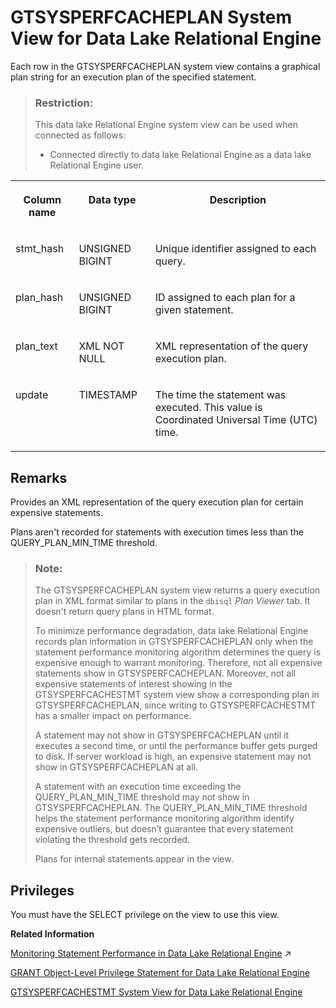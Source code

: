 <!-- loio6df8e7a30fda4bca914f4c1f9b5b574e -->

# GTSYSPERFCACHEPLAN System View for Data Lake Relational Engine

Each row in the GTSYSPERFCACHEPLAN system view contains a graphical plan string for an execution plan of the specified statement.



> ### Restriction:  
> This data lake Relational Engine system view can be used when connected as follows:
> 
> -   Connected directly to data lake Relational Engine as a data lake Relational Engine user.




<table>
<tr>
<th valign="top">

Column name



</th>
<th valign="top">

Data type



</th>
<th valign="top">

Description



</th>
</tr>
<tr>
<td valign="top">

stmt\_hash



</td>
<td valign="top">

UNSIGNED BIGINT



</td>
<td valign="top">

Unique identifier assigned to each query.



</td>
</tr>
<tr>
<td valign="top">

plan\_hash



</td>
<td valign="top">

UNSIGNED BIGINT



</td>
<td valign="top">

ID assigned to each plan for a given statement.



</td>
</tr>
<tr>
<td valign="top">

plan\_text



</td>
<td valign="top">

XML NOT NULL



</td>
<td valign="top">

XML representation of the query execution plan.



</td>
</tr>
<tr>
<td valign="top">

update



</td>
<td valign="top">

TIMESTAMP



</td>
<td valign="top">

The time the statement was executed. This value is Coordinated Universal Time \(UTC\) time.



</td>
</tr>
</table>



## Remarks

Provides an XML representation of the query execution plan for certain expensive statements.

Plans aren't recorded for statements with execution times less than the QUERY\_PLAN\_MIN\_TIME threshold.

> ### Note:  
> The GTSYSPERFCACHEPLAN system view returns a query execution plan in XML format similar to plans in the `dbisql` *Plan Viewer* tab. It doesn't return query plans in HTML format.
> 
> To minimize performance degradation, data lake Relational Engine records plan information in GTSYSPERFCACHEPLAN only when the statement performance monitoring algorithm determines the query is expensive enough to warrant monitoring. Therefore, not all expensive statements show in GTSYSPERFCACHEPLAN. Moreover, not all expensive statements of interest showing in the GTSYSPERFCACHESTMT system view show a corresponding plan in GTSYSPERFCACHEPLAN, since writing to GTSYSPERFCACHESTMT has a smaller impact on performance.
> 
> A statement may not show in GTSYSPERFCACHEPLAN until it executes a second time, or until the performance buffer gets purged to disk. If server workload is high, an expensive statement may not show in GTSYSPERFCACHEPLAN at all.
> 
> A statement with an execution time exceeding the QUERY\_PLAN\_MIN\_TIME threshold may not show in GTSYSPERFCACHEPLAN. The QUERY\_PLAN\_MIN\_TIME threshold helps the statement performance monitoring algorithm identify expensive outliers, but doesn’t guarantee that every statement violating the threshold gets recorded.
> 
> Plans for internal statements appear in the view.



## Privileges

You must have the SELECT privilege on the view to use this view.

**Related Information**  


[Monitoring Statement Performance in Data Lake Relational Engine](https://help.sap.com/viewer/a8982cc084f21015a7b4b7fcdeb0953d/2023_1_QRC/en-US/a50746e62c2248c2a66f34c8e34fb722.html "The statement performance monitoring feature is not an exhaustive, complete audit of slow SQL statements (queries), but it is a useful tool for providing an approximation, or high-level summary, of query workload. Statement performance monitoring flags certain outlier statements with execution times exceeding an established baseline.") :arrow_upper_right:

[GRANT Object-Level Privilege Statement for Data Lake Relational Engine](../080-sql-statements/grant-object-level-privilege-statement-for-data-lake-relational-engine-a3e154f.md "Grants database object-level privileges on individual objects and schemas to a user or role.")

[GTSYSPERFCACHESTMT System View for Data Lake Relational Engine](gtsysperfcachestmt-system-view-for-data-lake-relational-engine-7c163a0.md "Each row in the GTSYSPERFCACHESTMT system view represents SQL text for a statement with the constants removed.")

